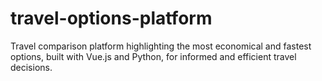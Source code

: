 # travel-options-platform
Travel comparison platform highlighting the most economical and fastest options, built with Vue.js and Python, for informed and efficient travel decisions.
